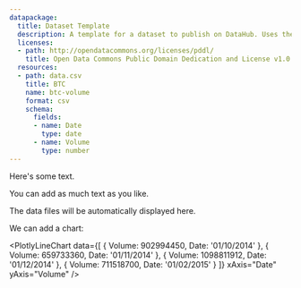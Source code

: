 ```yaml
---
datapackage:
  title: Dataset Template
  description: A template for a dataset to publish on DataHub. Uses the Data Package metadata.
  licenses:
  - path: http://opendatacommons.org/licenses/pddl/
    title: Open Data Commons Public Domain Dedication and License v1.0
  resources:
  - path: data.csv
    title: BTC
    name: btc-volume
    format: csv
    schema:
      fields:
      - name: Date
        type: date
      - name: Volume
        type: number
---
```


Here's some text.

You can add as much text as you like.

The data files will be automatically displayed here.

We can add a chart:

<LineChart
  data="data.csv"
  title="Bitcoin Data"
  xAxis="Date"
  yAxis="Volume"
/>



<PlotlyLineChart
  data={[
    {
      Volume: 902994450,
      Date: '01/10/2014'
    },
    {
      Volume: 659733360,
      Date: '01/11/2014'
    },
    {
      Volume: 1098811912,
      Date: '01/12/2014'
    },
    {
      Volume: 711518700,
      Date: '01/02/2015'
    }
  ]}
  xAxis="Date"
  yAxis="Volume"
/>
